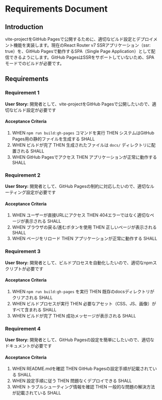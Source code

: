 # Requirements Document

## Introduction

vite-projectをGitHub Pagesで公開するために、適切なビルド設定とデプロイメント機能を実装します。現在のReact Router v7 SSRアプリケーション（ssr: true）を、GitHub Pagesで動作するSPA（Single Page Application）として配信できるようにします。GitHub PagesはSSRをサポートしていないため、SPAモードでのビルドが必要です。

## Requirements

### Requirement 1

**User Story:** 開発者として、vite-projectをGitHub Pagesで公開したいので、適切なビルド設定が必要です

#### Acceptance Criteria

1. WHEN `npm run build:gh-pages` コマンドを実行 THEN システムはGitHub Pages用の静的ファイルを生成する SHALL
2. WHEN ビルドが完了 THEN 生成されたファイルは `docs/` ディレクトリに配置される SHALL
3. WHEN GitHub Pagesでアクセス THEN アプリケーションが正常に動作する SHALL

### Requirement 2

**User Story:** 開発者として、GitHub Pagesの制約に対応したいので、適切なルーティング設定が必要です

#### Acceptance Criteria

1. WHEN ユーザーが直接URLにアクセス THEN 404エラーではなく適切なページが表示される SHALL
2. WHEN ブラウザの戻る/進むボタンを使用 THEN 正しいページが表示される SHALL
3. WHEN ページをリロード THEN アプリケーションが正常に動作する SHALL

### Requirement 3

**User Story:** 開発者として、ビルドプロセスを自動化したいので、適切なnpmスクリプトが必要です

#### Acceptance Criteria

1. WHEN `npm run build:gh-pages` を実行 THEN 既存のdocsディレクトリがクリアされる SHALL
2. WHEN ビルドプロセスが実行 THEN 必要なアセット（CSS、JS、画像）がすべて含まれる SHALL
3. WHEN ビルドが完了 THEN 成功メッセージが表示される SHALL

### Requirement 4

**User Story:** 開発者として、GitHub Pagesの設定を簡単にしたいので、適切なドキュメントが必要です

#### Acceptance Criteria

1. WHEN README.mdを確認 THEN GitHub Pagesの設定手順が記載されている SHALL
2. WHEN 設定手順に従う THEN 問題なくデプロイできる SHALL
3. WHEN トラブルシューティング情報を確認 THEN 一般的な問題の解決方法が記載されている SHALL